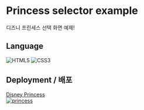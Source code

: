 # Princess selector example

디즈니 프린세스 선택 화면 예제!

## Language
![HTML5](https://img.shields.io/badge/-HTML5-000000?style=flat&logo=html5&color=white) ![CSS3](https://img.shields.io/badge/-CSS-000000?style=flat&logo=css3&color=orange)

## Deployment / 배포
[Disney Princess <br> ![princess](https://user-images.githubusercontent.com/59958929/122672783-50142180-d208-11eb-807e-a0914a2771a7.png)](https://lee-ye-ji.github.io/Princess-selector/)

